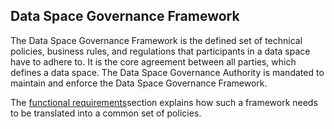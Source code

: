## Data Space Governance Framework

The Data Space Governance Framework is the defined set of technical policies, 
business rules, and regulations that participants in a data space have to adhere to. It is the core
agreement between all parties, which defines a data space. The Data Space Governance 
Authority is mandated to maintain and enforce the Data Space Governance Framework.

The [functional requirements](../3.%20Functional_Requirements/3.3%20Establishing_trust.md#policies)section explains how such a framework needs to be translated into
a common set of policies. 
